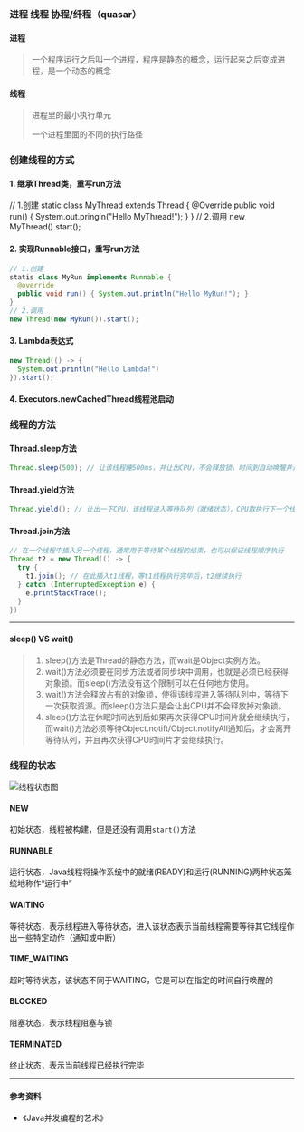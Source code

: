 ### 进程 线程 协程/纤程（quasar）

#### 进程

> 一个程序运行之后叫一个进程，程序是静态的概念，运行起来之后变成进程，是一个动态的概念

#### 线程

> 进程里的最小执行单元
>
> 一个进程里面的不同的执行路径

### 创建线程的方式

#### 1. 继承Thread类，重写run方法

// 1.创建
static class MyThread extends Thread {
  @Override
  public void run() { System.out.pringln("Hello MyThread!"); }
}
// 2.调用
new MyThread().start();

#### 2. 实现Runnable接口，重写run方法

```java
// 1.创建
statis class MyRun implements Runnable {
  @override
  public void run() { System.out.println("Hello MyRun!"); }
}
// 2.调用
new Thread(new MyRun()).start();
```

#### 3. Lambda表达式

```java
new Thread(() -> {
  System.out.println("Hello Lambda!")
}).start();
```

#### 4. Executors.newCachedThread线程池启动

### 线程的方法

#### Thread.sleep方法

```java
Thread.sleep(500); // 让该线程睡500ms，并让出CPU，不会释放锁，时间到自动唤醒并进入就绪状态
```

#### Thread.yield方法

```java
Thread.yield(); // 让出一下CPU，该线程进入等待队列（就绪状态），CPU取执行下一个线程（有可能下一个线程还是刚才的线程）
```

#### Thread.join方法

```java
// 在一个线程中插入另一个线程，通常用于等待某个线程的结束，也可以保证线程顺序执行
Thread t2 = new Thread(() -> {
  try {
    t1.join(); // 在此插入t1线程，等t1线程执行完毕后，t2继续执行
  } catch (InterruptedException e) {
    e.printStackTrace();
  }
})
```

---

#### sleep() VS wait()

> 1. sleep()方法是Thread的静态方法，而wait是Object实例方法。
> 2. wait()方法必须要在同步方法或者同步块中调用，也就是必须已经获得对象锁。而sleep()方法没有这个限制可以在任何地方使用。
> 3. wait()方法会释放占有的对象锁，使得该线程进入等待队列中，等待下一次获取资源。而sleep()方法只是会让出CPU并不会释放掉对象锁。
> 4. sleep()方法在休眠时间达到后如果再次获得CPU时间片就会继续执行，而wait()方法必须等待Object.notift/Object.notifyAll通知后，才会离开等待队列，并且再次获得CPU时间片才会继续执行。

### 线程的状态

![线程状态图](https://www.ultroncode.com/source/6995d0efedcfbbdeab64b4adeec8baba.jpg)

#### NEW

初始状态，线程被构建，但是还没有调用`start()`方法

#### RUNNABLE

运行状态，Java线程将操作系统中的就绪(READY)和运行(RUNNING)两种状态笼统地称作“运行中”

#### WAITING

等待状态，表示线程进入等待状态，进入该状态表示当前线程需要等待其它线程作出一些特定动作（通知或中断）

#### TIME_WAITING

超时等待状态，该状态不同于WAITING，它是可以在指定的时间自行唤醒的

#### BLOCKED

阻塞状态，表示线程阻塞与锁

#### TERMINATED

终止状态，表示当前线程已经执行完毕

---

#### 参考资料

- 《Java并发编程的艺术》